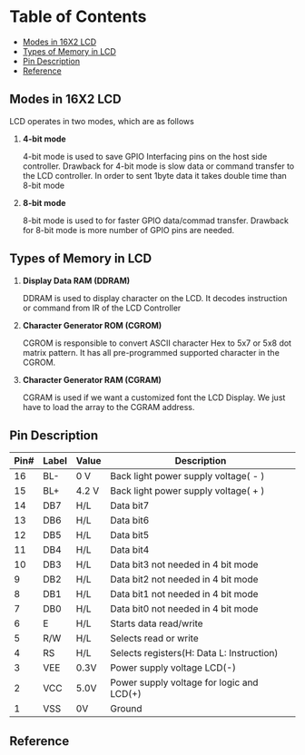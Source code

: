 
# Table of Contents

- [Modes in 16X2 LCD](#modes-in-16x2-lcd)
- [Types of Memory in LCD](#types-of-memory-in-lcd)
- [Pin Description](#pin-description)
- [Reference](#reference)

<!-- toc -->

## Modes in 16X2 LCD

LCD operates in two modes, which are as follows

1) **4-bit mode**

    4-bit mode is used to save GPIO Interfacing pins on the host side controller. 
    Drawback for 4-bit mode is slow data or command transfer to the LCD controller.
    In order to sent 1byte data it takes double time than 8-bit mode

2) **8-bit mode**

    8-bit mode is used to for faster GPIO data/commad transfer. 
    Drawback for 8-bit mode is more number of GPIO pins are needed.

## Types of Memory in LCD

1) **Display Data RAM (DDRAM)**

    DDRAM is used to display character on the LCD. It decodes instruction or command from IR of the LCD Controller

2) **Character Generator ROM (CGROM)**

    CGROM is responsible to convert ASCII character Hex to 5x7 or 5x8 dot matrix pattern. It has all pre-programmed supported character in the CGROM.

3) **Character Generator RAM (CGRAM)**

    CGRAM is used if we want a customized font the LCD Display. We just have to load the array to the CGRAM address. 

## Pin Description

|Pin#	|Label		|Value		|Description|
|----------|----------------|----------------|--------------|
|16 		|BL- 			|0 V 			|Back light power supply voltage( - )|
|15		|BL+ 		|4.2 V		|Back light power supply voltage( + )|
|14 		|DB7 		|H/L			|Data bit7|		
|13		|DB6			|H/L 		|Data bit6|
|12		|DB5 		|H/L 		|Data bit5|
|11 		|DB4 		|H/L 		|Data bit4|
|10 		|DB3 		|H/L 		|Data bit3		not needed in 4 bit mode|
|9 		|DB2 		|H/L 		|Data bit2		not needed in 4 bit mode|
|8 		|DB1 		|H/L 		|Data bit1		not needed in 4 bit mode|
|7 		|DB0 		|H/L	 		|Data bit0		not needed in 4 bit mode|
|6 		|E 			|H/L 		|Starts data read/write|
|5 		|R/W 		|H/L 		|Selects read or write|
|4 		|RS 			|H/L 		|Selects registers(H: Data L: Instruction)|
|3 		|VEE 		|0.3V 		|Power supply voltage LCD(-)|
|2 		|VCC 		|5.0V 		|Power supply voltage for logic and LCD(+) |
|1 		|VSS 		|0V 			|Ground|


## Reference
